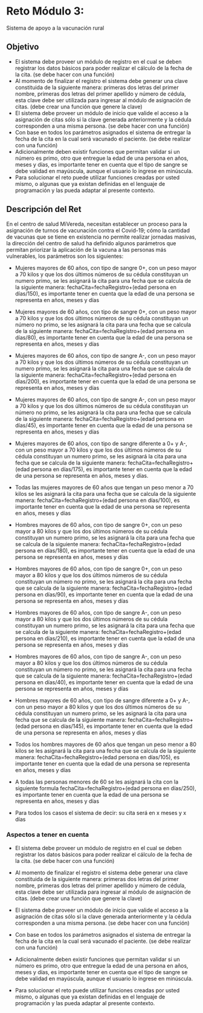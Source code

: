 # Reto Módulo 3:
Sistema de apoyo a la vacunación rural

## Objetivo

- El sistema debe proveer un módulo de registro en el cual se deben registrar los datos básicos para poder realizar el cálculo de la fecha de la cita. (se debe hacer con una función)
- Al momento de finalizar el registro el sistema debe generar una clave constituida de la siguiente manera: primeras dos letras del primer nombre, primeras dos letras del primer apellido y número de cédula, esta clave debe ser utilizada para ingresar al módulo de asignación de citas. (debe crear una función que genere la clave)
- El sistema debe proveer un módulo de inicio que valide el acceso a la asignación de citas sólo si la clave generada anteriormente y la cédula corresponden a una misma persona. (se debe hacer con una función)
- Con base en todos los parámetros asignados el sistema de entregar la fecha de la cita en la cual será vacunado el paciente. (se debe realizar con una función)
- Adicionalmente deben existir funciones que permitan validar si un número es primo, otro que entregue la edad de una persona en años, meses y días, es importante tener en cuenta que el tipo de sangre se debe validad en mayúscula, aunque el usuario lo ingrese en minúscula.
- Para solucionar el reto puede utilizar funciones creadas por usted mismo, o algunas que ya existan definidas en el lenguaje de programación y las pueda adaptar al presente contexto.

## Descripción del Ret 

En el centro de salud MiVereda, necesitan establecer un proceso para la asignación de turnos de vacunación contra el Covid-19; cómo la cantidad de vacunas que se tiene en existencia no permite realizar jornadas masivas, la dirección del centro de salud ha definido algunos parámetros que permitan priorizar la aplicación de la vacuna a las personas más vulnerables, los parámetros son los siguientes:

- Mujeres mayores de 60 años, con tipo de sangre 0+, con un peso mayor a 70 kilos y que los dos últimos números de su cédula constituyan un numero primo, se les asignará la cita para una fecha que se calcula de la siguiente manera: fechaCita=fechaRegistro+(edad persona en días/150), es importante tener en cuenta que la edad de una persona se representa en años, meses y días

- Mujeres mayores de 60 años, con tipo de sangre 0+, con un peso mayor a 70 kilos y que los dos últimos números de su cédula constituyan un número no primo, se les asignará la cita para una fecha que se calcula de la siguiente manera: fechaCita=fechaRegistro+(edad persona en días/80), es importante tener en cuenta que la edad de una persona se representa en años, meses y días

- Mujeres mayores de 60 años, con tipo de sangre A-, con un peso mayor a 70 kilos y que los dos últimos números de su cédula constituyan un numero primo, se les asignará la cita para una fecha que se calcula de la siguiente manera: fechaCita=fechaRegistro+(edad persona en días/200), es importante tener en cuenta que la edad de una persona se representa en años, meses y días

- Mujeres mayores de 60 años, con tipo de sangre A-, con un peso mayor a 70 kilos y que los dos últimos números de su cédula constituyan un número no primo, se les asignará la cita para una fecha que se calcula de la siguiente manera: fechaCita=fechaRegistro+(edad persona en días/45), es importante tener en cuenta que la edad de una persona se representa en años, meses y días 

- Mujeres mayores de 60 años, con tipo de sangre diferente a 0+ y A-, con un peso mayor a 70 kilos y que los dos últimos números de su cédula constituyan un numero primo, se les asignará la cita para una fecha que se calcula de la siguiente manera: fechaCita=fechaRegistro+(edad persona en días/175), es importante tener en cuenta que la edad de una persona se representa en años, meses y días.

- Todas las mujeres mayores de 60 años que tengan un peso menor a 70 kilos se les asignará la cita para una fecha que se calcula de la siguiente manera: fechaCita=fechaRegistro+(edad persona en días/100), es importante tener en cuenta que la edad de una persona se representa en años, meses y días

- Hombres mayores de 60 años, con tipo de sangre 0+, con un peso mayor a 80 kilos y que los dos últimos números de su cédula constituyan un numero primo, se les asignará la cita para una fecha que se calcula de la siguiente manera: fechaCita=fechaRegistro+(edad persona en días/180), es importante tener en cuenta que la edad de una persona se representa en años, meses y días

- Hombres mayores de 60 años, con tipo de sangre 0+, con un peso mayor a 80 kilos y que los dos últimos números de su cédula constituyan un número no primo, se les asignará la cita para una fecha que se calcula de la siguiente manera: fechaCita=fechaRegistro+(edad persona en días/90), es importante tener en cuenta que la edad de una persona se representa en años, meses y días 

- Hombres mayores de 60 años, con tipo de sangre A-, con un peso mayor a 80 kilos y que los dos últimos números de su cédula constituyan un numero primo, se les asignará la cita para una fecha que se calcula de la siguiente manera: fechaCita=fechaRegistro+(edad persona en días/210), es importante tener en cuenta que la edad de una persona se representa en años, meses y días

- Hombres mayores de 60 años, con tipo de sangre A-, con un peso mayor a 80 kilos y que los dos últimos números de su cédula constituyan un número no primo, se les asignará la cita para una fecha que se calcula de la siguiente manera: fechaCita=fechaRegistro+(edad persona en días/40), es importante tener en cuenta que la edad de una persona se representa en años, meses y días

- Hombres mayores de 60 años, con tipo de sangre diferente a 0+ y A-, con un peso mayor a 80 kilos y que los dos últimos números de su cédula constituyan un numero primo, se les asignará la cita para una fecha que se calcula de la siguiente manera: fechaCita=fechaRegistro+(edad persona en días/145), es importante tener en cuenta que la edad de una persona se representa en años, meses y días

- Todos los hombres mayores de 60 años que tengan un peso menor a 80 kilos se les asignará la cita para una fecha que se calcula de la siguiente manera: fechaCita=fechaRegistro+(edad persona en días/105), es importante tener en cuenta que la edad de una persona se representa en años, meses y días

- A todas las personas menores de 60 se les asignará la cita con la siguiente formula fechaCita=fechaRegistro+(edad persona en días/250), es importante tener en cuenta que la edad de una persona se representa en años, meses y días

- Para todos los casos el sistema de decir: su cita será en x meses y x días

### Aspectos a tener en cuenta 

- El sistema debe proveer un módulo de registro en el cual se deben registrar los datos básicos para poder realizar el cálculo de la fecha de la cita. (se debe hacer con una función)

- Al momento de finalizar el registro el sistema debe generar una clave constituida de la siguiente manera: primeras dos letras del primer nombre, primeras dos letras del primer apellido y número de cédula, esta clave debe ser utilizada para ingresar al módulo de asignación de citas. (debe crear una función que genere la clave)

- El sistema debe proveer un módulo de inicio que valide el acceso a la asignación de citas sólo si la clave generada anteriormente y la cédula corresponden a una misma persona. (se debe hacer con una función)

- Con base en todos los parámetros asignados el sistema de entregar la fecha de la cita en la cual será vacunado el paciente. (se debe realizar con una función)

- Adicionalmente deben existir funciones que permitan validar si un número es primo, otro que entregue la edad de una persona en años, meses y días, es importante tener en cuenta que el tipo de sangre se debe validad en mayúscula, aunque el usuario lo ingrese en minúscula.

- Para solucionar el reto puede utilizar funciones creadas por usted mismo, o algunas que ya existan definidas en el lenguaje de programación y las pueda adaptar al presente contexto.
